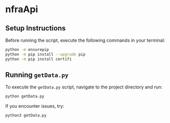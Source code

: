 # nfraApi

## Setup Instructions

Before running the script, execute the following commands in your terminal:

```sh
python -m ensurepip
python -m pip install --upgrade pip
python -m pip install certifi
```

## Running `getData.py`

To execute the `getData.py` script, navigate to the project directory and run:

```sh
python getData.py
```

If you encounter issues, try:

```sh
python3 getData.py
```




